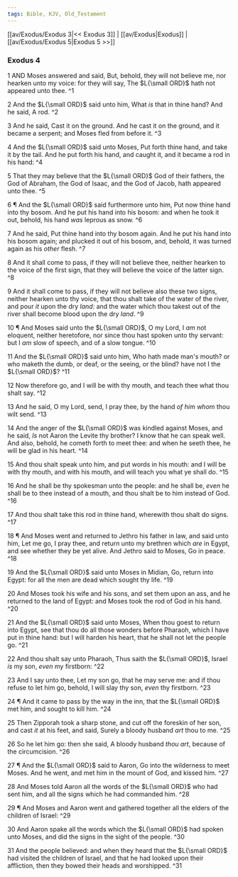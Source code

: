 ```yaml
---
tags: Bible, KJV, Old_Testament
---
```


[[av/Exodus/Exodus 3|<< Exodus 3]] | [[av/Exodus|Exodus]] | [[av/Exodus/Exodus 5|Exodus 5 >>]]

### Exodus 4

1 AND Moses answered and said, But, behold, they will not believe me, nor hearken unto my voice: for they will say, The $L{\small ORD}$ hath not appeared unto thee. ^1

2 And the $L{\small ORD}$ said unto him, What _is_ that in thine hand? And he said, A rod. ^2

3 And he said, Cast it on the ground. And he cast it on the ground, and it became a serpent; and Moses fled from before it. ^3

4 And the $L{\small ORD}$ said unto Moses, Put forth thine hand, and take it by the tail. And he put forth his hand, and caught it, and it became a rod in his hand: ^4

5 That they may believe that the $L{\small ORD}$ God of their fathers, the God of Abraham, the God of Isaac, and the God of Jacob, hath appeared unto thee. ^5

6 ¶ And the $L{\small ORD}$ said furthermore unto him, Put now thine hand into thy bosom. And he put his hand into his bosom: and when he took it out, behold, his hand _was_ leprous as snow. ^6

7 And he said, Put thine hand into thy bosom again. And he put his hand into his bosom again; and plucked it out of his bosom, and, behold, it was turned again as his _other_ flesh. ^7

8 And it shall come to pass, if they will not believe thee, neither hearken to the voice of the first sign, that they will believe the voice of the latter sign. ^8

9 And it shall come to pass, if they will not believe also these two signs, neither hearken unto thy voice, that thou shalt take of the water of the river, and pour _it_ upon the dry _land:_ and the water which thou takest out of the river shall become blood upon the dry _land_. ^9

10 ¶ And Moses said unto the $L{\small ORD}$, O my Lord, I _am_ not eloquent, neither heretofore, nor since thou hast spoken unto thy servant: but I _am_ slow of speech, and of a slow tongue. ^10

11 And the $L{\small ORD}$ said unto him, Who hath made man's mouth? or who maketh the dumb, or deaf, or the seeing, or the blind? have not I the $L{\small ORD}$? ^11

12 Now therefore go, and I will be with thy mouth, and teach thee what thou shalt say. ^12

13 And he said, O my Lord, send, I pray thee, by the hand _of_ _him_ _whom_ thou wilt send. ^13

14 And the anger of the $L{\small ORD}$ was kindled against Moses, and he said, _Is_ not Aaron the Levite thy brother? I know that he can speak well. And also, behold, he cometh forth to meet thee: and when he seeth thee, he will be glad in his heart. ^14

15 And thou shalt speak unto him, and put words in his mouth: and I will be with thy mouth, and with his mouth, and will teach you what ye shall do. ^15

16 And he shall be thy spokesman unto the people: and he shall be, _even_ he shall be to thee instead of a mouth, and thou shalt be to him instead of God. ^16

17 And thou shalt take this rod in thine hand, wherewith thou shalt do signs. ^17

18 ¶ And Moses went and returned to Jethro his father in law, and said unto him, Let me go, I pray thee, and return unto my brethren which _are_ in Egypt, and see whether they be yet alive. And Jethro said to Moses, Go in peace. ^18

19 And the $L{\small ORD}$ said unto Moses in Midian, Go, return into Egypt: for all the men are dead which sought thy life. ^19

20 And Moses took his wife and his sons, and set them upon an ass, and he returned to the land of Egypt: and Moses took the rod of God in his hand. ^20

21 And the $L{\small ORD}$ said unto Moses, When thou goest to return into Egypt, see that thou do all those wonders before Pharaoh, which I have put in thine hand: but I will harden his heart, that he shall not let the people go. ^21

22 And thou shalt say unto Pharaoh, Thus saith the $L{\small ORD}$, Israel _is_ my son, _even_ my firstborn: ^22

23 And I say unto thee, Let my son go, that he may serve me: and if thou refuse to let him go, behold, I will slay thy son, _even_ thy firstborn. ^23

24 ¶ And it came to pass by the way in the inn, that the $L{\small ORD}$ met him, and sought to kill him. ^24

25 Then Zipporah took a sharp stone, and cut off the foreskin of her son, and cast _it_ at his feet, and said, Surely a bloody husband _art_ thou to me. ^25

26 So he let him go: then she said, A bloody husband _thou_ _art_, because of the circumcision. ^26

27 ¶ And the $L{\small ORD}$ said to Aaron, Go into the wilderness to meet Moses. And he went, and met him in the mount of God, and kissed him. ^27

28 And Moses told Aaron all the words of the $L{\small ORD}$ who had sent him, and all the signs which he had commanded him. ^28

29 ¶ And Moses and Aaron went and gathered together all the elders of the children of Israel: ^29

30 And Aaron spake all the words which the $L{\small ORD}$ had spoken unto Moses, and did the signs in the sight of the people. ^30

31 And the people believed: and when they heard that the $L{\small ORD}$ had visited the children of Israel, and that he had looked upon their affliction, then they bowed their heads and worshipped. ^31

